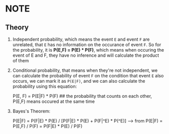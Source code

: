 NOTE
====


## Theory

1. Independent probability, which means the event `E` and event `F` are unrelated, that `E` has no information on the occurance of event `F`. So for the probability, it is **P(E,F) = P(E) * P(F)**, which means when occuring the event of E and F, they have no inference and will calculate the product of them

2. Conditional probability, that means when they're not independent, we can calculate the probability of event `F` on the condition that event `E` also occurs, we can mark it as `P(E|F)`, and we can also calculate the probability using this equation:

    P(E, F) = P(E|F) * P(F) ## the probability that counts on each other, P(E,F) means occured at the same time

3. Bayes's Theorem:

    P(E|F) = P(F|E) * P(E) / [P(F|E) * P(E) + P(F|^E) * P(^E)]
    --> from P(E|F) = P(E,F) / P(F) = P(F|E) * P(E) / P(F)

